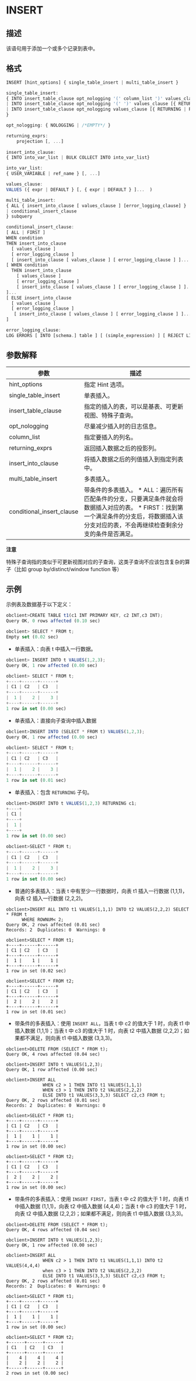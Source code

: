 INSERT 
===========================



描述 
-----------

该语句用于添加一个或多个记录到表中。

格式 
-----------

```javascript
INSERT [hint_options] { single_table_insert | multi_table_insert }

single_table_insert:
{ INTO insert_table_clause opt_nologging '(' column_list ')' values_clause [{ RETURNING | RETURN } returning_exprs [into_clause]]
| INTO insert_table_clause opt_nologging '(' ')' values_clause [{ RETURNING | RETURN } returning_exprs [into_clause]]
| INTO insert_table_clause opt_nologging values_clause [{ RETURNING | RETURN } returning_exprs [into_clause]]
}

opt_nologging: { NOLOGGING | /*EMPTY*/ }

returning_exprs:
    projection [, ...]
 
insert_into_clause: 
{ INTO into_var_list | BULK COLLECT INTO into_var_list}

into_var_list:
{ USER_VARIABLE | ref_name } [, ...]

values_clause:
VALUES ({ expr | DEFAULT } [, { expr | DEFAULT } ]...  )

multi_table_insert:
{ ALL { insert_into_clause [ values_clause ] [error_logging_clause] }
| conditional_insert_clause
} subquery

conditional_insert_clause:
[ ALL | FIRST ]
WHEN condition
THEN insert_into_clause
  [ values_clause ]
  [ error_logging_clause ]
  [ insert_into_clause [ values_clause ] [ error_logging_clause ] ]...
[ WHEN condition
  THEN insert_into_clause
    [ values_clause ]
    [ error_logging_clause ]
    [ insert_into_clause [ values_clause ] [ error_logging_clause ] ]...
]...
[ ELSE insert_into_clause
  [ values_clause ]
  [ error_logging_clause ]
   [ insert_into_clause [ values_clause ] [ error_logging_clause ] ]...
]

error_logging_clause:
LOG ERRORS [ INTO [schema.] table ] [ (simple_expression) ] [ REJECT LIMIT { integer | UNLIMITED } ]
```



参数解释 
-------------



|            参数             |                                                                                                      描述                                                                                                       |
|---------------------------|---------------------------------------------------------------------------------------------------------------------------------------------------------------------------------------------------------------|
| hint_options              | 指定 Hint 选项。                                                                                                                                                                                                   |
| single_table_insert       | 单表插入。                                                                                                                                                                                                         |
| insert_table_clause       | 指定的插入的表，可以是基表、可更新视图、特殊子查询。                                                                                                                                                                                    |
| opt_nologging             | 尽量减少插入时的日志信息。                                                                                                                                                                                                 |
| column_list               | 指定要插入的列名。                                                                                                                                                                                                     |
| returning_exprs           | 返回插入数据之后的投影列。                                                                                                                                                                                                 |
| insert_into_clause        | 将插入数据之后的列值插入到指定列表中。                                                                                                                                                                                           |
| multi_table_insert        | 多表插入。                                                                                                                                                                                                         |
| conditional_insert_clause | 带条件的多表插入。 * ALL：遍历所有匹配条件的分支，只要满足条件就会将数据插入对应的表。   * FIRST：找到第一个满足条件的分支后，将数据插入该分支对应的表，不会再继续检查剩余分支的条件是否满足。    |


**注意**



特殊子查询指的类似于可更新视图对应的子查询，这类子查询不应该包含复杂的算子（比如 group by/distinct/window function 等）

示例 
-----------

示例表及数据基于以下定义：

```javascript
obclient>CREATE TABLE t1(c1 INT PRIMARY KEY, c2 INT,c3 INT);
Query OK, 0 rows affected (0.10 sec)

obclient> SELECT * FROM t;
Empty set (0.02 sec)
```



* 单表插入：向表 t 中插入一行数据。

  




```javascript
obclient> INSERT INTO t VALUES(1,2,3);
Query OK, 1 row affected (0.00 sec)

obclient> SELECT * FROM t;
+----+------+------+
| C1 | C2   | C3   |
+----+------+------+
|  1 |    2 |    3 |
+----+------+------+
1 row in set (0.00 sec)
```



* 单表插入：直接向子查询中插入数据

  




```javascript
obclient>INSERT INTO (SELECT * FROM t) VALUES(1,2,3);
Query OK, 1 row affected (0.00 sec)

obclient> SELECT * FROM t;
+----+------+------+
| C1 | C2   | C3   |
+----+------+------+
|  1 |    2 |    3 |
+----+------+------+
1 row in set (0.01 sec)
```



* 单表插入：包含 `RETURNING` 子句。

  




```javascript
obclient>INSERT INTO t VALUES(1,2,3) RETURNING c1;
+----+
| C1 |
+----+
|  1 |
+----+
1 row in set (0.00 sec)

obclient>SELECT * FROM t;
+----+------+------+
| C1 | C2   | C3   |
+----+------+------+
|  1 |    2 |    3 |
+----+------+------+
1 row in set (0.00 sec)
```



* 普通的多表插入：当表 t 中有至少一行数据时，向表 t1 插入一行数据 (1,1,1)，向表 t2 插入一行数据 (2,2,2)。

  




```unknow
obclient>INSERT ALL INTO t1 VALUES(1,1,1) INTO t2 VALUES(2,2,2) SELECT * FROM t 
      WHERE ROWNUM< 2;
Query OK, 2 rows affected (0.01 sec)
Records: 2  Duplicates: 0  Warnings: 0

obclient>SELECT * FROM t1;
+----+------+------+
| C1 | C2   | C3   |
+----+------+------+
|  1 |    1 |    1 |
+----+------+------+
1 row in set (0.02 sec)

obclient>SELECT * FROM t2;
+----+------+------+
| C1 | C2   | C3   |
+----+------+------+
|  2 |    2 |    2 |
+----+------+------+
1 row in set (0.01 sec)
```



* 带条件的多表插入：使用 `INSERT ALL`，当表 t 中 c2 的值大于 1 时，向表 t1 中插入数据 (1,1,1)；当表 t 中 c3 的值大于 1 时，向表 t2 中插入数据 (2,2,2)；如果都不满足，则向表 t1 中插入数据 (3,3,3)。

  




```unknow
obclient>DELETE FROM (SELECT * FROM t);
Query OK, 4 rows affected (0.04 sec)

obclient>INSERT INTO t VALUES(1,2,3);
Query OK, 1 row affected (0.00 sec)

obclient>INSERT ALL
              WHEN c2 > 1 THEN INTO t1 VALUES(1,1,1) 
              WHEN c3 > 1 THEN INTO t2 VALUES(2,2,2) 
              ELSE INTO t1 VALUES(3,3,3) SELECT c2,c3 FROM t;
Query OK, 2 rows affected (0.01 sec)
Records: 2  Duplicates: 0  Warnings: 0

obclient>SELECT * FROM t1;
+----+------+------+
| C1 | C2   | C3   |
+----+------+------+
|  1 |    1 |    1 |
+----+------+------+
1 row in set (0.00 sec)

obclient>SELECT * FROM t2;
+----+------+------+
| C1 | C2   | C3   |
+----+------+------+
|  2 |    2 |    2 |
+----+------+------+
1 row in set (0.00 sec)
```



* 带条件的多表插入：使用 `INSERT FIRST`，当表 t 中 c2 的值大于 1 时，向表 t1 中插入数据 (1,1,1)，向表 t2 中插入数据 (4,4,4)；当表 t 中 c3 的值大于 1 时，向表 t2 中插入数据 (2,2,2)；如果都不满足，则向表 t1 中插入数据 (3,3,3)。

  




```unknow
obclient>DELETE FROM (SELECT * FROM t);
Query OK, 4 rows affected (0.04 sec)

obclient>INSERT INTO t VALUES(1,2,3);
Query OK, 1 row affected (0.00 sec)

obclient>INSERT ALL 
              WHEN c2 > 1 THEN INTO t1 VALUES(1,1,1) INTO t2 VALUES(4,4,4)
              when c3 > 1 THEN INTO t2 VALUES(2,2,2) 
              ELSE INTO t1 VALUES(3,3,3) SELECT c2,c3 FROM t;
Query OK, 2 rows affected (0.01 sec)
Records: 2  Duplicates: 0  Warnings: 0

obclient>SELECT * FROM t1;
+----+------+------+
| C1 | C2   | C3   |
+----+------+------+
|  1 |    1 |    1 |
+----+------+------+
1 row in set (0.00 sec)

obclient>SELECT * FROM t2;
+------+------+------+
| C1   | C2   | C3   |
+------+------+------+
|    4 |    4 |    4 |
|    2 |    2 |    2 |
+------+------+------+
2 rows in set (0.00 sec)
```


